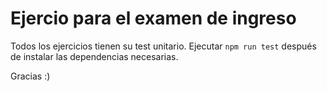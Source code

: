 # Ejercio para el examen de ingreso

Todos los ejercicios tienen su test unitario.
Ejecutar `npm run test` después de instalar las dependencias necesarias.

Gracias :)
